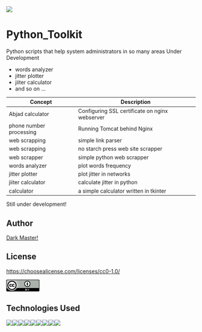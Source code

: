 <img src="https://img.shields.io/badge/python-3.9-blue">

# Python_Toolkit
Python scripts that help system administrators in so many areas
Under Development

 <ul>
  <li>words analyzer</li>
  <li>jitter plotter</li>
  <li>jiiter calculator</li>
  <li>and so on ...</li>
</ul> 


| Concept  | Description |
| ---  | ---  | 
| Abjad calculator  | Configuring SSL certificate on nginx webserver  |
| phone number processing | Running Tomcat behind Nginx |
| web scrapping |  simple link parser  |
| web scrapping  | no starch press web site scrapper  |
|web scrapper|simple python web scrapper|
|words analyzer|plot words frequency|
|jitter plotter|plot jitter in networks|
|jiiter calculator|calculate jitter in python|
|calculator| a simple calculator written in  tkinter|


Still under development!



## Author

[Dark Master!](https://github.com/pakoti)


## License

https://choosealicense.com/licenses/cc0-1.0/


<img src=88x31.png>


## Technologies Used
<img src="https://img.shields.io/badge/Linux-FCC624?style=for-the-badge&logo=linux&logoColor=black"><img src="https://img.shields.io/badge/Ansible-000000?style=for-the-badge&logo=ansible&logoColor=white"><img src="https://img.shields.io/badge/Python-FFD43B?style=for-the-badge&logo=python&logoColor=blue"><img src="https://img.shields.io/badge/Nginx-009639?style=for-the-badge&logo=nginx&logoColor=white"><img src="https://img.shields.io/badge/Docker-2CA5E0?style=for-the-badge&logo=docker&logoColor=white"><img src="https://img.shields.io/badge/Shell_Script-121011?style=for-the-badge&logo=gnu-bash&logoColor=white"><img src="https://img.shields.io/badge/VSCode-0078D4?style=for-the-badge&logo=visual%20studio%20code&logoColor=white"><img src="https://img.shields.io/badge/VIM-%2311AB00.svg?&style=for-the-badge&logo=vim&logoColor=white"><img src="https://img.shields.io/badge/python-3.9-blue">